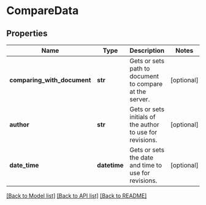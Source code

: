 # CompareData

## Properties
Name | Type | Description | Notes
------------ | ------------- | ------------- | -------------
**comparing_with_document** | **str** | Gets or sets path to document to compare at the server. | [optional] 
**author** | **str** | Gets or sets initials of the author to use for revisions. | [optional] 
**date_time** | **datetime** | Gets or sets the date and time to use for revisions.              | [optional] 

[[Back to Model list]](../README.md#documentation-for-models) [[Back to API list]](../README.md#documentation-for-api-endpoints) [[Back to README]](../README.md)


